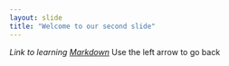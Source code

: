 ```yaml
---
layout: slide
title: "Welcome to our second slide"
---
```

_Link to *learning* [Markdown](https://guides.github.com/features/mastering-markdown/)_
Use the left arrow to go back
